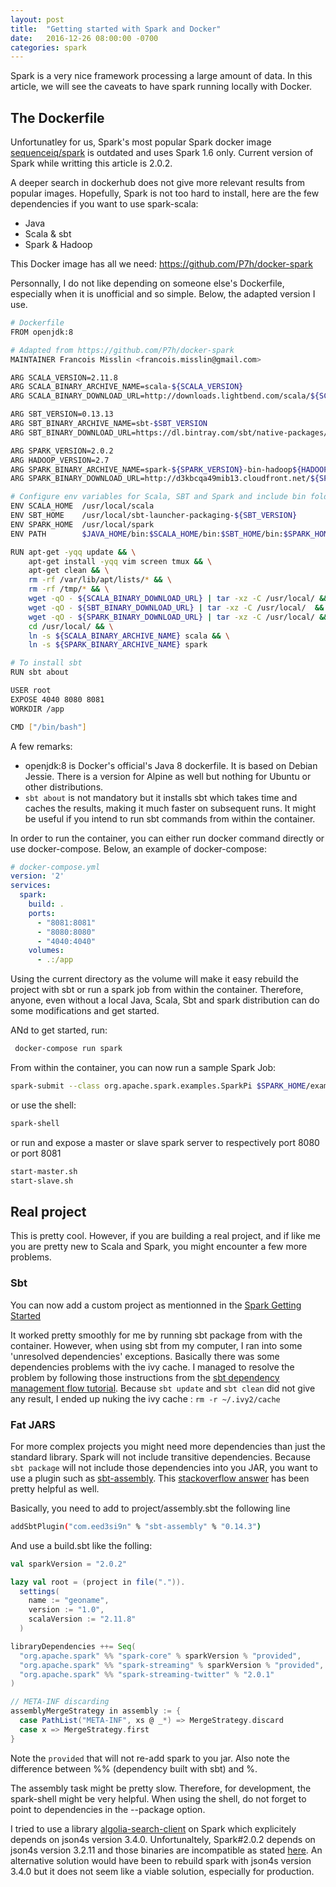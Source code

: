 ```yaml
---
layout: post
title:  "Getting started with Spark and Docker"
date:   2016-12-26 08:00:00 -0700
categories: spark
---
```


Spark is a very nice framework processing a large amount of data. In this article, we will see the caveats to have spark running locally with Docker.

<!--more-->

The Dockerfile
--------------

Unfortunatley for us, Spark's most popular Spark docker image [sequenceiq/spark](https://hub.docker.com/r/sequenceiq/spark) is outdated and uses Spark 1.6 only. Current version of Spark while writting this article is 2.0.2.

A deeper search in dockerhub does not give more relevant results from popular images. Hopefully, Spark is not too hard to install, here are the few dependencies if you want to use spark-scala:
- Java
- Scala & sbt
- Spark & Hadoop

This Docker image has all we need: https://github.com/P7h/docker-spark

Personnally, I do not like depending on someone else's Dockerfile, especially when it is unofficial and so simple. Below, the adapted version I use. 

```bash
# Dockerfile
FROM openjdk:8

# Adapted from https://github.com/P7h/docker-spark
MAINTAINER Francois Misslin <francois.misslin@gmail.com>

ARG SCALA_VERSION=2.11.8
ARG SCALA_BINARY_ARCHIVE_NAME=scala-${SCALA_VERSION}
ARG SCALA_BINARY_DOWNLOAD_URL=http://downloads.lightbend.com/scala/${SCALA_VERSION}/${SCALA_BINARY_ARCHIVE_NAME}.tgz

ARG SBT_VERSION=0.13.13
ARG SBT_BINARY_ARCHIVE_NAME=sbt-$SBT_VERSION
ARG SBT_BINARY_DOWNLOAD_URL=https://dl.bintray.com/sbt/native-packages/sbt/${SBT_VERSION}/${SBT_BINARY_ARCHIVE_NAME}.tgz

ARG SPARK_VERSION=2.0.2
ARG HADOOP_VERSION=2.7
ARG SPARK_BINARY_ARCHIVE_NAME=spark-${SPARK_VERSION}-bin-hadoop${HADOOP_VERSION}
ARG SPARK_BINARY_DOWNLOAD_URL=http://d3kbcqa49mib13.cloudfront.net/${SPARK_BINARY_ARCHIVE_NAME}.tgz

# Configure env variables for Scala, SBT and Spark and include bin folders to PATH
ENV SCALA_HOME  /usr/local/scala
ENV SBT_HOME    /usr/local/sbt-launcher-packaging-${SBT_VERSION}
ENV SPARK_HOME  /usr/local/spark
ENV PATH        $JAVA_HOME/bin:$SCALA_HOME/bin:$SBT_HOME/bin:$SPARK_HOME/bin:$SPARK_HOME/sbin:$PATH

RUN apt-get -yqq update && \
    apt-get install -yqq vim screen tmux && \
    apt-get clean && \
    rm -rf /var/lib/apt/lists/* && \
    rm -rf /tmp/* && \
    wget -qO - ${SCALA_BINARY_DOWNLOAD_URL} | tar -xz -C /usr/local/ && \
    wget -qO - ${SBT_BINARY_DOWNLOAD_URL} | tar -xz -C /usr/local/  && \
    wget -qO - ${SPARK_BINARY_DOWNLOAD_URL} | tar -xz -C /usr/local/ && \
    cd /usr/local/ && \
    ln -s ${SCALA_BINARY_ARCHIVE_NAME} scala && \
    ln -s ${SPARK_BINARY_ARCHIVE_NAME} spark

# To install sbt
RUN sbt about

USER root
EXPOSE 4040 8080 8081
WORKDIR /app

CMD ["/bin/bash"]
```

A few remarks:
- openjdk:8 is Docker's official's Java 8 dockerfile. It is based on Debian Jessie. There is a version for Alpine as well but nothing for Ubuntu or other distributions.
- `sbt about` is not mandatory but it installs sbt which takes time and caches the results, making it much faster on subsequent runs. It might be useful if you intend to run sbt commands from within the container.

In order to run the container, you can either run docker command directly or use docker-compose. Below, an example of docker-compose:

```yml
# docker-compose.yml
version: '2'
services:
  spark:
    build: .
    ports:
      - "8081:8081"
      - "8080:8080"
      - "4040:4040"
    volumes:
      - .:/app
```

Using the current directory as the volume will make it easy rebuild the project with sbt or run a spark job from within the  container. Therefore, anyone, even without a local Java, Scala, Sbt and spark distribution can do some modifications and get started.

ANd to get started, run:

```bash
 docker-compose run spark
```

From within the container, you can now run a sample Spark Job:

```bash
spark-submit --class org.apache.spark.examples.SparkPi $SPARK_HOME/examples/jars/spark-examples*.jar 100
```

or use the shell:

```bash
spark-shell
```

or run and expose a master or slave spark server to respectively port 8080 or port 8081

```bash
start-master.sh
start-slave.sh
```

## Real project

This is pretty cool. However, if you are building a real project, and if like me you are pretty new to Scala and Spark, you might encounter a few more problems.

### Sbt

You can now add a custom project as mentionned in the [Spark Getting Started](http://spark.apache.org/docs/latest/quick-start.html#self-contained-applications)

It worked pretty smoothly for me by running sbt package from with the container. However, when using sbt from my computer, I ran into some 'unresolved dependencies' exceptions. Basically there was some dependencies problems with the ivy cache. I managed to resolve the problem by following those instructions from the [sbt dependency management flow tutorial](http://www.scala-sbt.org/release/docs/Dependency-Management-Flow.html). Because `sbt update` and `sbt clean` did not give any result, I ended up nuking the ivy cache : `rm -r ~/.ivy2/cache`

### Fat JARS

For more complex projects you might need more dependencies than just the standard library. Spark will not include transitive dependencies. Because `sbt package` will not include those dependencies into you JAR, you want to use a plugin such as [sbt-assembly](https://github.com/sbt/sbt-assembly). This [stackoverflow answer](http://stackoverflow.com/questions/28459333/how-to-build-an-uber-jar-fat-jar-using-sbt-within-intellij-idea) has been pretty helpful as well.

Basically, you need to add to project/assembly.sbt the following line

```bash
addSbtPlugin("com.eed3si9n" % "sbt-assembly" % "0.14.3")
```

And use a build.sbt like the folling:

```scala
val sparkVersion = "2.0.2"

lazy val root = (project in file(".")).
  settings(
    name := "geoname",
    version := "1.0",
    scalaVersion := "2.11.8"
  )

libraryDependencies ++= Seq(
  "org.apache.spark" %% "spark-core" % sparkVersion % "provided",
  "org.apache.spark" %% "spark-streaming" % sparkVersion % "provided",
  "org.apache.spark" %% "spark-streaming-twitter" % "2.0.1"
)

// META-INF discarding
assemblyMergeStrategy in assembly := {
  case PathList("META-INF", xs @ _*) => MergeStrategy.discard
  case x => MergeStrategy.first
}
```

Note the `provided` that will not re-add spark to you jar.
Also note the difference between %% (dependency built with sbt) and %.

The assembly task might be pretty slow. Therefore, for development, the spark-shell might be very helpful. When using the shell, do not forget to point to dependencies in the --package option.

I tried to use a library [algolia-search-client](https://github.com/algolia/algoliasearch-client-scala/) on Spark which explicitely depends on json4s version 3.4.0. Unfortunaltely, Spark#2.0.2 depends on json4s version 3.2.11 and those binaries are incompatible as stated [here](https://github.com/json4s/json4s/issues/316). An alternative solution would have been to rebuild spark with json4s version 3.4.0 but it does not seem like a viable solution, especially for production.



